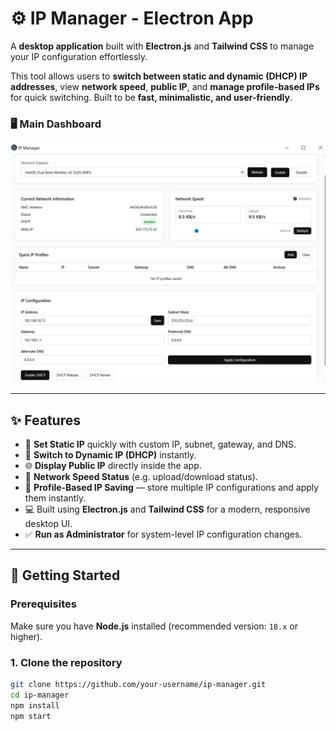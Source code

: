 # ⚙️ IP Manager - Electron App

A **desktop application** built with **Electron.js** and **Tailwind CSS** to manage your IP configuration effortlessly.

This tool allows users to **switch between static and dynamic (DHCP) IP addresses**, view **network speed**, **public IP**, and **manage profile-based IPs** for quick switching. Built to be **fast, minimalistic, and user-friendly**.

### 🖥️ Main Dashboard

![Main UI](./screenshots/main-ui.png)

---

## ✨ Features

- 🔧 **Set Static IP** quickly with custom IP, subnet, gateway, and DNS.
- 🔄 **Switch to Dynamic IP (DHCP)** instantly.
- 🌐 **Display Public IP** directly inside the app.
- 📶 **Network Speed Status** (e.g. upload/download status).
- 🧠 **Profile-Based IP Saving** — store multiple IP configurations and apply them instantly.
- 💻 Built using **Electron.js** and **Tailwind CSS** for a modern, responsive desktop UI.
- ✅ **Run as Administrator** for system-level IP configuration changes.

---

## 🚀 Getting Started

### Prerequisites

Make sure you have **Node.js** installed (recommended version: `18.x` or higher).

### 1. Clone the repository

```bash
git clone https://github.com/your-username/ip-manager.git
cd ip-manager
npm install
npm start